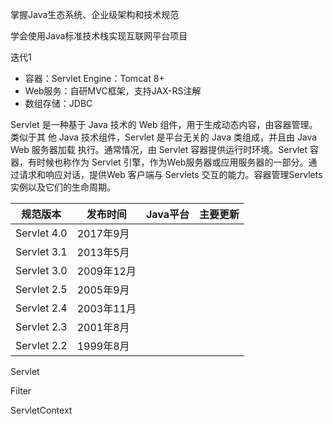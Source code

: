 掌握Java生态系统、企业级架构和技术规范

学会使用Java标准技术栈实现互联网平台项目

迭代1

* 容器：Servlet Engine：Tomcat 8+
* Web服务：自研MVC框架，支持JAX-RS注解
* 数组存储：JDBC

Servlet 是一种基于 Java 技术的 Web 组件，用于生成动态内容，由容器管理。类似于其 他 Java 技术组件，Servlet 是平台无关的 Java 类组成，并且由 Java Web 服务器加载 执行。通常情况，由 Servlet 容器提供运行时环境。Servlet 容器，有时候也称作为 Servlet 引擎，作为Web服务器或应用服务器的一部分。通过请求和响应对话，提供Web 客户端与 Servlets 交互的能力。容器管理Servlets实例以及它们的生命周期。

| 规范版本    | 发布时间   | Java平台 | 主要更新 |
| ----------- | ---------- | -------- | -------- |
| Servlet 4.0 | 2017年9月  |          |          |
| Servlet 3.1 | 2013年5月  |          |          |
| Servlet 3.0 | 2009年12月 |          |          |
| Servlet 2.5 | 2005年9月  |          |          |
| Servlet 2.4 | 2003年11月 |          |          |
| Servlet 2.3 | 2001年8月  |          |          |
| Servlet 2.2 | 1999年8月  |          |          |



Servlet

Filter

ServletContext

